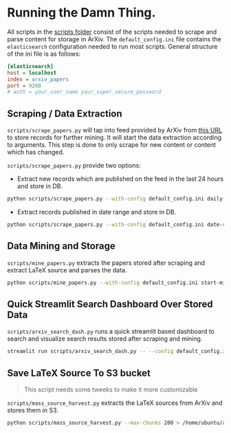 # Running the Damn Thing. 

All scripts in the [scripts folder](https://github.com/valayDave/arxiv-miner/tree/master/scripts) consist of the scripts needed to scrape and parse content for storage in ArXiv. The `default_config.ini` file contains the `elasticsearch` configuration needed to run most scripts. General structure of the ini file is as follows:
```ini
[elasticsearch]
host = localhost
index = arxiv_papers
port = 9200
# auth = your_user_name your_super_secure_password
```

## Scraping / Data Extraction

`scripts/scrape_papers.py` will tap into feed provided by ArXiv from [this URL](http://export.arxiv.org/oai2?verb=ListRecords) to store records for further mining. It will start the data extraction according to arguments. This step is done to only scrape for new content or content which has changed.

`scripts/scrape_papers.py` provide two options:
- Extract new records which are published on the feed in the last 24 hours and store in DB.
```sh
python scripts/scrape_papers.py --with-config default_config.ini daily-harvest
```
- Extract records published in date range and store in DB.
```sh
python scripts/scrape_papers.py --with-config default_config.ini date-range --start_date '2020-05-29' --end_date '2020-06-30'
```

## Data Mining and Storage
`scripts/mine_papers.py` extracts the papers stored after scraping and extract LaTeX source and parses the data. 
```sh
python scripts/mine_papers.py --with-config default_config.ini start-miner
```
## Quick Streamlit Search Dashboard Over Stored Data
`scripts/arxiv_search_dash.py` runs a quick streamlit based dashboard to search and visualize search results stored after scraping and mining.  
```sh
streamlit run scripts/arxiv_search_dash.py -- --config default_config.ini
```
## Save LaTeX Source To S3 bucket
> This script needs some tweeks to make it more customizable

`scripts/mass_source_harvest.py` extracts the LaTeX sources from ArXiv and stores them in S3. 
```sh
python scripts/mass_source_harvest.py --max-chunks 200 > /home/ubuntu/arxiv-miner/mass_harvet.log &
```
